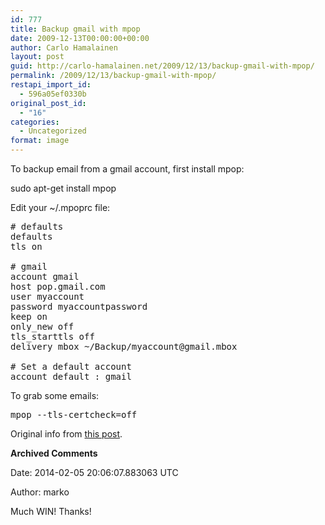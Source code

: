 ```yaml
---
id: 777
title: Backup gmail with mpop
date: 2009-12-13T00:00:00+00:00
author: Carlo Hamalainen
layout: post
guid: http://carlo-hamalainen.net/2009/12/13/backup-gmail-with-mpop/
permalink: /2009/12/13/backup-gmail-with-mpop/
restapi_import_id:
  - 596a05ef0330b
original_post_id:
  - "16"
categories:
  - Uncategorized
format: image
---
```

To backup email from a gmail account, first install mpop:

sudo apt-get install mpop

Edit your ~/.mpoprc file:

<pre># defaults
defaults
tls on

# gmail
account gmail
host pop.gmail.com
user myaccount
password myaccountpassword
keep on
only_new off
tls_starttls off
delivery mbox ~/Backup/myaccount@gmail.mbox

# Set a default account
account default : gmail
</pre>

To grab some emails:

<pre>mpop --tls-certcheck=off
</pre>

Original info from [this post](http://vafer.org/blog/20070103073735).

**Archived Comments**

Date: 2014-02-05 20:06:07.883063 UTC

Author: marko

Much WIN! Thanks!